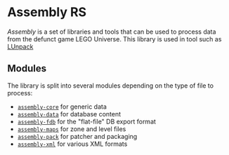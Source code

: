 # Assembly RS

*Assembly* is a set of libraries and tools that can be used to process data from the defunct
game LEGO Universe. This library is used in tool such as [LUnpack](https://github.com)

## Modules

The library is split into several modules depending on the type of file to process:

- [`assembly-core`](assembly_core/) for generic data
- [`assembly-data`](assembly_data/) for database content
- [`assembly-fdb`](assembly_fdb/) for the "flat-file" DB export format
- [`assembly-maps`](assembly_maps/) for zone and level files
- [`assembly-pack`](assembly_pack/) for patcher and packaging
- [`assembly-xml`](assembly_xml/) for various XML formats

